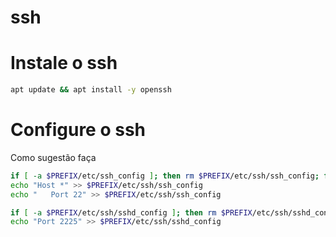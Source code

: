 # ssh

# Instale o ssh

```bash
apt update && apt install -y openssh
```

# Configure o ssh

Como sugestão faça

```bash
if [ -a $PREFIX/etc/ssh_config ]; then rm $PREFIX/etc/ssh/ssh_config; fi
echo "Host *" >> $PREFIX/etc/ssh/ssh_config
echo "   Port 22" >> $PREFIX/etc/ssh/ssh_config

if [ -a $PREFIX/etc/ssh/sshd_config ]; then rm $PREFIX/etc/ssh/sshd_config; fi
echo "Port 2225" >> $PREFIX/etc/ssh/sshd_config
```
